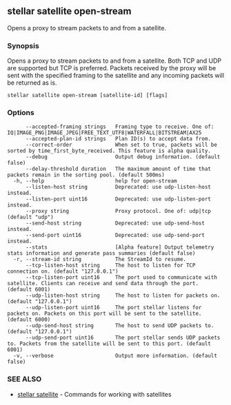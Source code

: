 ## stellar satellite open-stream

Opens a proxy to stream packets to and from a satellite.

### Synopsis

Opens a proxy to stream packets to and from a satellite. Both TCP and UDP are supported but
TCP is preferred. Packets received by the proxy will be sent with the specified framing to
the satellite and any incoming packets will be returned as is.

```
stellar satellite open-stream [satellite-id] [flags]
```

### Options

```
      --accepted-framing strings   Framing type to receive. One of: IQ|IMAGE_PNG|IMAGE_JPEG|FREE_TEXT_UTF8|WATERFALL|BITSTREAM|AX25
      --accepted-plan-id strings   Plan ID(s) to accept data from.
      --correct-order              When set to true, packets will be sorted by time_first_byte_received. This feature is alpha quality.
      --debug                      Output debug information. (default false)
      --delay-threshold duration   The maximum amount of time that packets remain in the sorting pool. (default 500ms)
  -h, --help                       help for open-stream
      --listen-host string         Deprecated: use udp-listen-host instead.
      --listen-port uint16         Deprecated: use udp-listen-port instead.
      --proxy string               Proxy protocol. One of: udp|tcp (default "udp")
      --send-host string           Deprecated: use udp-send-host instead.
      --send-port uint16           Deprecated: use udp-send-port instead.
      --stats                      [Alpha feature] Output telemetry stats information and generate pass summaries (default false)
  -r, --stream-id string           The StreamId to resume.
      --tcp-listen-host string     The host to listen for TCP connection on. (default "127.0.0.1")
      --tcp-listen-port uint16     The port used to communicate with satellite. Clients can receive and send data through the port. (default 6001)
      --udp-listen-host string     The host to listen for packets on. (default "127.0.0.1")
      --udp-listen-port uint16     The port stellar listens for packets on. Packets on this port will be sent to the satellite. (default 6000)
      --udp-send-host string       The host to send UDP packets to. (default "127.0.0.1")
      --udp-send-port uint16       The port stellar sends UDP packets to. Packets from the satellite will be sent to this port. (default 6001)
  -v, --verbose                    Output more information. (default false)
```

### SEE ALSO

* [stellar satellite](stellar_satellite.md)	 - Commands for working with satellites

